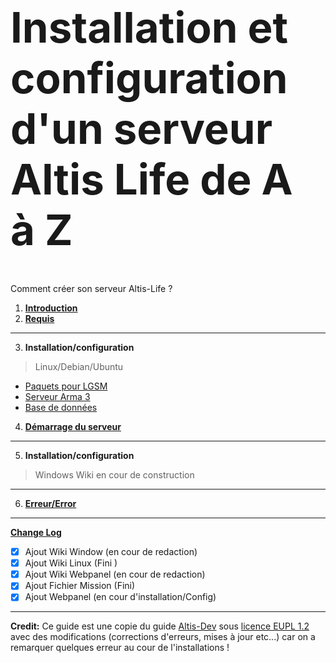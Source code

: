<h1 style="font-size: 4.8em">Installation et configuration d'un serveur Altis Life de A à Z</h1>
<p>Comment créer son serveur Altis-Life ?</p>


1. **[Introduction](https://github.com/KazeroG/Arma-3/wiki)**
2. **[Requis](https://github.com/KazeroG/Arma-3/wiki/Requis)**
***

3. **Installation/configuration**
> Linux/Debian/Ubuntu
* [Paquets pour LGSM](https://github.com/KazeroG/Arma-3/wiki/Installation-des-paquets-pour-LGSM)
* [Serveur Arma 3](https://github.com/KazeroG/Arma-3/wiki/Installation-du-Serveur-Arma-3)
* [Base de données](https://github.com/KazeroG/Arma-3/wiki/Installation-et-configuration-de-la-base-de-donn%C3%A9es)
4. **[Démarrage du serveur](https://github.com/KazeroG/Arma-3/wiki/D%C3%A9marrage-du-serveur)**
***

5. **Installation/configuration**
> Windows
> Wiki en cour de construction
***

6. **[Erreur/Error](https://github.com/KazeroG/Arma-3/wiki/Erreur---Error)**
***

**[Change Log](https://github.com/KazeroG/Arma-3/wiki/Change-Log-Wiki)**
- [x] Ajout Wiki Window (en cour de redaction)
- [x] Ajout Wiki Linux (Fini )
- [x] Ajout Wiki Webpanel (en cour de redaction)
- [x] Ajout Fichier Mission (Fini)
- [x] Ajout Webpanel (en cour d'installation/Config)
***

**Credit:** Ce guide est une copie du guide [Altis-Dev](https://wiki.altisdev.com/books/installation-et-configuration-dun-serveur-altis-life-de-a-%C3%A0-z) sous [licence EUPL 1.2](https://github.com/KazeroG/Arma-3/blob/master/Licence%20EUPL%201.2) avec des modifications  (corrections d'erreurs, mises à jour etc...) car on a remarquer quelques erreur au cour de l'installations ! 
